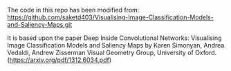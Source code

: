 The code in this repo has been modified from:
https://github.com/saketd403/Visualising-Image-Classification-Models-and-Saliency-Maps.git

It is based upon the paper Deep Inside Convolutional Networks: Visualising Image Classification Models and Saliency Maps by Karen Simonyan, Andrea Vedaldi, Andrew Zisserman Visual Geometry Group, University of Oxford.(https://arxiv.org/pdf/1312.6034.pdf)

